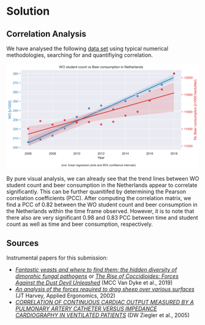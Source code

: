 # Solution

## Correlation Analysis

We have analysed the following [data set](istherecorrelation.csv) using typical numerical methodologies, searching for and quantifiying correlation.

![image](wo_vs_beer_plot.png)

By pure visual analysis, we can already see that the trend lines between WO student count and beer consumption in the Netherlands appear to correlate significantly. This can be further quanitifed by determining the Pearson correlation coefficients (PCC). After computing the correlation matrix, we find a PCC of 0.82 between the WO student count and beer consumption in the Netherlands within the time frame observed. However, it is to note that there also are very significant 0.98 and 0.83 PCC between time and student count as well as time and beer consumption, respectively.

## Sources

Instrumental papers for this submission:

- [_Fantastic yeasts and where to find them: the hidden diversity of dimorphic fungal pathogens_](https://doi.org/10.1016/j.mib.2019.05.002) or [_The Rise of Coccidioides: Forces Against the Dust Devil Unleashed_](https://doi.org/10.3389/fimmu.2019.02188) (MCC Van Dyke et al., 2019)
- [_An analysis of the forces required to drag sheep over various surfaces_](https://doi.org/10.1016/S0003-6870(02)00071-6) (JT Harvey, Applied Ergonomics, 2002)
- [_CORRELATION OF CONTINUOUS CARDIAC OUTPUT MEASURED BY A PULMONARY ARTERY CATHETER VERSUS IMPEDANCE CARDIOGRAPHY IN VENTILATED PATIENTS_](https://doi.org/10.1378/chest.128.4_MeetingAbstracts.194S-a) (DW Ziegler et al., 2005)
